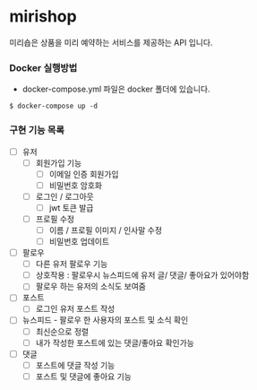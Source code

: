 # mirishop

미리숍은 상품을 미리 예약하는 서비스를 제공하는 API 입니다.

### Docker 실행방법

- docker-compose.yml 파일은 docker 폴더에 있습니다.

~~~
$ docker-compose up -d
~~~

### 구현 기능 목록

- [ ] 유저
  - [ ] 회원가입 기능
    - [ ] 이메일 인증 회원가입
    - [ ] 비밀번호 암호화
  - [ ] 로그인 / 로그아웃
    - [ ] jwt 토큰 발급
  - [ ] 프로필 수정
    - [ ] 이름 / 프로필 이미지 / 인사말 수정
    - [ ] 비밀번호 업데이트

- [ ] 팔로우
  - [ ] 다른 유저 팔로우 기능
  - [ ] 상호작용 : 팔로우시 뉴스피드에 유저 글/ 댓글/ 좋아요가 있어야함
  - [ ] 팔로우 하는 유저의 소식도 보여줌
  
- [ ] 포스트
  - [ ] 로그인 유저 포스트 작성

- [ ] 뉴스피드 - 팔로우 한 사용자의 포스트 및 소식 확인
  - [ ] 최신순으로 정렬
  - [ ] 내가 작성한 포스트에 있는 댓글/좋아요 확인가능

- [ ] 댓글
  - [ ] 포스트에 댓글 작성 기능
  - [ ] 포스트 및 댓글에 좋아요 기능